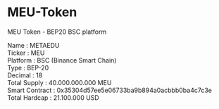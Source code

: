 # MEU-Token
MEU Token - BEP20 BSC platform

Name	:	METAEDU<br/>
Ticker	:	MEU<br/>
Platform	:	BSC (Binance Smart Chain)<br/>
Type	:	BEP-20<br/>
Decimal	:	18<br/>
Total Supply	:	40.000.000.000 MEU<br/>
Smart Contract	:	0x35304d57ee5e06733ba9b894a0acbbb0ba4c7c3e<br/>
Total Hardcap	:	21.100.000 USD<br/>
